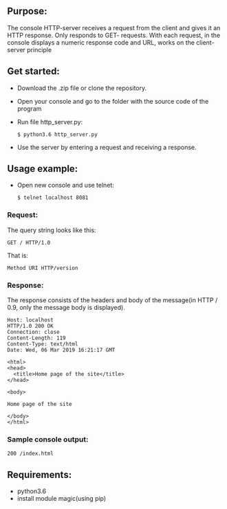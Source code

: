 ## Purpose:
The console HTTP-server receives a request from the client and gives it an HTTP response. Only responds to GET- requests. With each request, in the console displays a numeric response code and URL, works on the client-server principle

## Get started:
- Download the .zip file or clone the repository.
- Open your console and go to the folder with the source code of the program
- Run file http_server.py:

      $ python3.6 http_server.py
- Use the server by entering a request and receiving a response.
## Usage example:
- Open new console and use telnet:

      $ telnet localhost 8081
### Request:
The query string looks like this:

    GET / HTTP/1.0
That is:

    Method URI HTTP/version 
### Response:
The response consists of the headers and body of the message(in HTTP / 0.9, only the message body is displayed).

    Host: localhost
    HTTP/1.0 200 OK
    Connection: close
    Content-Length: 119
    Content-Type: text/html
    Date: Wed, 06 Mar 2019 16:21:17 GMT

    <html>
    <head>
      <title>Home page of the site</title>
    </head>

    <body>

    Home page of the site

    </body>
    </html>
### Sample console output:
    200 /index.html
## Requirements:
- python3.6
- install module magic(using pip)
